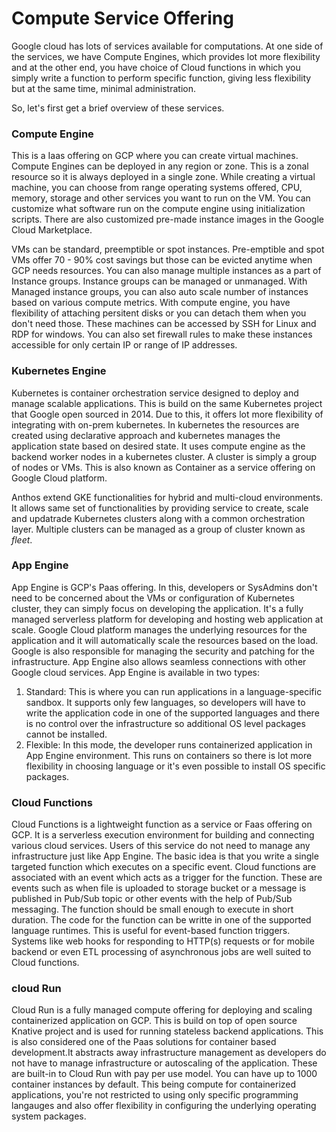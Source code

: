 # Compute Service Offering

Google cloud has lots of services available for computations. At one side of the services, we have Compute Engines, which provides lot more flexibility and at the other end, you have choice of Cloud functions in which you simply write a function to perform specific function, giving less flexibility but at the same time, minimal administration.

So, let's first get a brief overview of these services.

### Compute Engine

This is a Iaas offering on GCP where you can create virtual machines. Compute Engines can be deployed in any region or zone. This is a zonal resource so it is always deployed in a single zone. While creating a virtual machine, you can choose from range operating systems offered, CPU, memory, storage and other services you want to run on the VM. You can customize what software run on the compute engine using initialization scripts. There are also customized pre-made instance images in the Google Cloud Marketplace.

VMs can be standard, preemptible or spot instances. Pre-emptible and spot VMs offer 70 - 90% cost savings but those can be evicted anytime when GCP needs resources. You can also manage multiple instances as a part of Instance groups. Instance groups can be managed or unmanaged. With Managed instance groups, you can also auto scale number of instances based on various compute metrics. With compute engine, you have flexibility of attaching persitent disks or you can detach them when you don't need those. These machines can be accessed by SSH for Linux and RDP for windows. You can also set firewall rules to make these instances accessible for only certain IP or range of IP addresses.

###  Kubernetes Engine

Kubernetes is container orchestration service designed to deploy and manage scalable applications. This is build on the same Kubernetes project that Google open sourced in 2014. Due to this, it offers lot more flexibility of integrating with on-prem kubernetes. In kubernetes the resources are created using declarative approach and kubernetes manages the application state based on desired state. It uses compute engine as the backend worker nodes in a kubernetes cluster. A cluster is simply a group of nodes or VMs. This is also known as Container as a service offering on Google Cloud platform.

Anthos extend GKE functionalities for hybrid and multi-cloud environments. It allows same set of functionalities by providing service to create, scale and updatrade Kubernetes clusters along with a common orchestration layer. Multiple clusters can be managed as a group of cluster known as *fleet*. 

### App Engine

App Engine is GCP's Paas offering. In this, developers or SysAdmins don't need to be concerned about the VMs or configuration of Kubernetes cluster, they can simply focus on developing the application. It's a fully managed serverless platform for developing and hosting web application at scale. Google Cloud platform manages the underlying resources for the application and it will automatically scale the resources based on the load. Google is also responsible for managing the security and patching for the infrastructure. App Engine also allows seamless connections with other Google cloud services. App Engine is available in two types:
1. Standard: This is where you can run applications in a language-specific sandbox. It supports only few languages, so developers will have to write the application code in one of the supported languages and there is no control over the infrastructure so additional OS level packages cannot be installed.
2. Flexible: In this mode, the developer runs containerized application in App Engine environment. This runs on containers so there is lot more flexibility in choosing language or it's even possible to install OS specific packages.

### Cloud Functions

Cloud Functions is a lightweight function as a service or Faas offering on GCP. It is a serverless execution environment for building and connecting various cloud services. Users of this service do not need to manage any infrastructure just like App Engine. The basic idea is that you write a single targeted function which executes on a specific event. Cloud functions are associated with an event which acts as a trigger for the function. These are events such as when file is uploaded to storage bucket or a message is published in Pub/Sub topic or other events with the help of Pub/Sub messaging. The function should be small enough to execute in short duration. The code for the function can be writte in one of the supported language runtimes. This is useful for event-based function triggers. Systems like web hooks for responding to HTTP(s) requests or for mobile backend or even ETL processing of asynchronous jobs are well suited to Cloud functions. 

### cloud Run

Cloud Run is a fully managed compute offering for deploying and scaling containerized application on GCP. This is build on top of open source Knative project and is used for running stateless backend applications. This is also considered one of the Paas solutions for container based development.It abstracts away infrastructure management as developers do not have to manage infrastructure or autoscaling of the application. These are built-in to Cloud Run with pay per use model. You can have up to 1000 container instances by default. This being compute for containerized applications, you're not restricted to using only specific programming langauges and also offer flexibility in configuring the underlying operating system packages. 